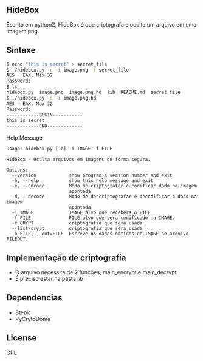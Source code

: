 ## HideBox
Escrito em python2, HideBox é que criptografa e oculta um arquivo em uma imagem png.


## Sintaxe
```sh
$ echo "this is secret" > secret_file
$ ./hidebox.py -e -i image.png -f secret_file 
AES - EAX. Max 32
Password:
$ ls
hidebox.py  image.png  image.png.hd  lib  README.md  secret_file
$ ./hidebox.py -d -i image.png.hd
AES - EAX. Max 32 
Password: 
------------BEGIN-----------
this is secret
------------END-------------
```
Help Message
```
Usage: hidebox.py [-e] -i IMAGE -f FILE

HideBox - Oculta arquivos em imagens de forma segura.

Options:
  --version            show program's version number and exit
  -h, --help           show this help message and exit
  -e, --encode         Modo de criptografar e codificar dado na imagem
                       apontada.
  -d, --decode         Modo de descriptografar e decodificar o dado na imagem
                       apontada
  -i IMAGE             IMAGE alvo que recebera o FILE
  -f FILE              FILE alvo que sera codificado na IMAGE.
  -c CRYPT             criptografia que sera usada
  --list-crypt         criptografia que sera usada
  -o FILE, --out=FILE  Escreve os dados obtidos de IMAGE no arquivo FILEOUT.
  ```
## Implementação de criptografia
- O arquivo necessita de 2 funções, main_encrypt e main_decrypt
- É preciso estar na pasta lib
## Dependencias
- Stepic
- PyCrytoDome
## License
GPL
